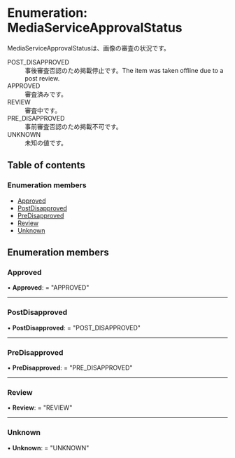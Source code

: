 # Enumeration: MediaServiceApprovalStatus


<div lang=\"ja\">MediaServiceApprovalStatusは、画像の審査の状況です。</div>  <dl class=term>   <dt class=\"term__item\">POST_DISAPPROVED</dt>   <dd class=\"term__desc\"><span lang=\"ja\">事後審査否認のため掲載停止です。</span><span lang=\" en\">The item was taken offline due to a post review.</span></dd>   <dt class=\"term__item\">APPROVED</dt>   <dd class=\"term__desc\"><span lang=\"ja\">審査済みです。</span></dd>   <dt class=\"term__item\">REVIEW</dt>   <dd class=\"term__desc\"><span lang=\"ja\">審査中です。</span></dd>   <dt class=\"term__item\">PRE_DISAPPROVED</dt>   <dd class=\"term__desc\"><span lang=\"ja\">事前審査否認のため掲載不可です。</span></dd>   <dt class=\"term__item\">UNKNOWN</dt>   <dd class=\"term__desc\"><span lang=\"ja\">未知の値です。</span></dd> </dl>

## Table of contents

### Enumeration members

- [Approved](mediaserviceapprovalstatus.md#approved)
- [PostDisapproved](mediaserviceapprovalstatus.md#postdisapproved)
- [PreDisapproved](mediaserviceapprovalstatus.md#predisapproved)
- [Review](mediaserviceapprovalstatus.md#review)
- [Unknown](mediaserviceapprovalstatus.md#unknown)

## Enumeration members

### Approved

• **Approved**: = "APPROVED"

___

### PostDisapproved

• **PostDisapproved**: = "POST\_DISAPPROVED"

___

### PreDisapproved

• **PreDisapproved**: = "PRE\_DISAPPROVED"

___

### Review

• **Review**: = "REVIEW"

___

### Unknown

• **Unknown**: = "UNKNOWN"
